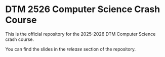 # DTM 2526 Computer Science Crash Course

This is the official repository for the 2025-2026 DTM Computer Science crash course.

You can find the slides in the _release_ section of the repository.
